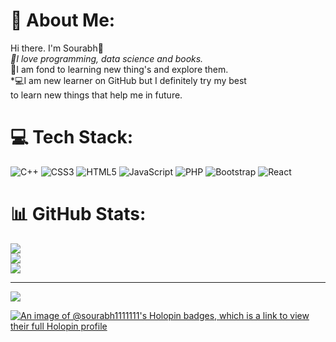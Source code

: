 # 💫 About Me:
Hi there. I'm Sourabh👋<br>*🚀I love programming, data science and books.<br>*🌱I am fond to learning new thing's and explore them.<br>*💻I am new learner on GitHub but I definitely try my best<br>   to learn new things that help me in future.  <br>


# 💻 Tech Stack:
![C++](https://img.shields.io/badge/c++-%2300599C.svg?style=for-the-badge&logo=c%2B%2B&logoColor=white) ![CSS3](https://img.shields.io/badge/css3-%231572B6.svg?style=for-the-badge&logo=css3&logoColor=white) ![HTML5](https://img.shields.io/badge/html5-%23E34F26.svg?style=for-the-badge&logo=html5&logoColor=white) ![JavaScript](https://img.shields.io/badge/javascript-%23323330.svg?style=for-the-badge&logo=javascript&logoColor=%23F7DF1E) ![PHP](https://img.shields.io/badge/php-%23777BB4.svg?style=for-the-badge&logo=php&logoColor=white) ![Bootstrap](https://img.shields.io/badge/bootstrap-%23563D7C.svg?style=for-the-badge&logo=bootstrap&logoColor=white) ![React](https://img.shields.io/badge/react-%2320232a.svg?style=for-the-badge&logo=react&logoColor=%2361DAFB)
# 📊 GitHub Stats:
![](https://github-readme-stats.vercel.app/api?username=sourabh1111111&theme=dark&hide_border=false&include_all_commits=true&count_private=true)<br/>
![](https://github-readme-streak-stats.herokuapp.com/?user=sourabh1111111&theme=dark&hide_border=false)<br/>
![](https://github-readme-stats.vercel.app/api/top-langs/?username=sourabh1111111&theme=dark&hide_border=false&include_all_commits=true&count_private=true&layout=compact)

---
[![](https://visitcount.itsvg.in/api?id=sourabh1111111&icon=0&color=0)](https://visitcount.itsvg.in)

<!-- Proudly created with GPRM ( https://gprm.itsvg.in ) -->

[![An image of @sourabh1111111's Holopin badges, which is a link to view their full Holopin profile](https://holopin.me/sourabh1111111)](https://holopin.io/@sourabh1111111)
